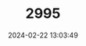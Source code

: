 ---
title: "2995"
category: "Brachythemis fuscopalliata"
draft: false
date: 2024-02-22 13:03:49
languages:
  English: ["Dark-winged Groundling"]
---